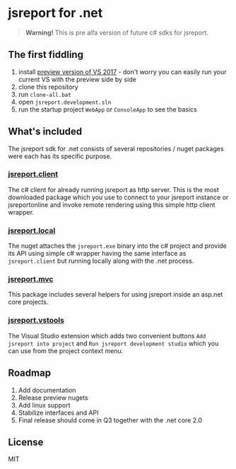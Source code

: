# jsreport for .net

> **Warning!** This is pre alfa version of future c# sdks for jsreport.

## The first fiddling
1. install [preview version of VS 2017](https://www.visualstudio.com/vs/preview/) - don't worry you can easily run your current VS with the preview side by side
2. clone this repository
3. run `clone-all.bat`
4. open `jsreport.development.sln`
5. run the startup project `WebApp` or `ConsoleApp` to see the basics

## What's included
The jsreport sdk for .net consists of several repositories / nuget packages were each has its specific purpose.

### [jsreport.client](https://github.com/jsreport/jsreport-dotnet-client)
The c# client for already running jsreport as http server. This is the most downloaded package which you use to connect to your jsreport instance or jsreportonline and invoke remote rendering using this simple http client wrapper.

### [jsreport.local](https://github.com/jsreport/jsreport-dotnet-local)
The nuget attaches the `jsreport.exe` binary into the c# project and provide its API using simple c# wrapper having the same interface as `jsreport.client` but running locally along with the .net process.

### [jsreport.mvc](https://github.com/jsreport/jsreport-dotnet-mvc)
This package includes several helpers for using jsreport inside an asp.net core projects.

### [jsreport.vstools](https://github.com/jsreport/jsreport-dotnet-vstools)
The Visual Studio extension which adds two convenient buttons `Add jsreport into project` and `Run jsreport development studio` which you can use from the project context menu.


## Roadmap

1. Add documentation
2. Release preview nugets
3. Add linux support
4. Stabilize interfaces and API
5. Final release should come in Q3 together with the .net core 2.0

## License
MIT


